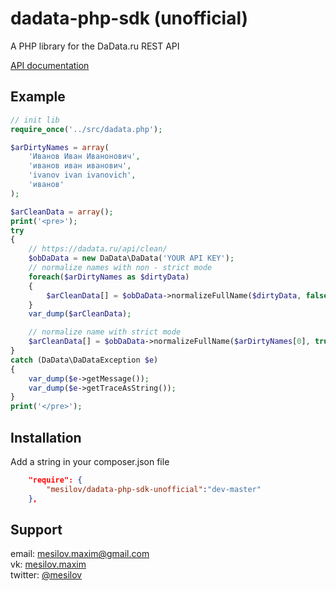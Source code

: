 dadata-php-sdk (unofficial)
=========================

A PHP library for the DaData.ru REST API


[API documentation](https://dadata.ru/api/clean/)
## Example ##
``` php
// init lib
require_once('../src/dadata.php');

$arDirtyNames = array(
	'Иванов Иван Иванонович',
	'иванов иван иванович',
	'ivanov ivan ivanovich',
	'иванов'
);

$arCleanData = array();
print('<pre>');
try
{
	// https://dadata.ru/api/clean/
	$obDaData = new DaData\DaData('YOUR API KEY');
	// normalize names with non - strict mode
	foreach($arDirtyNames as $dirtyData)
	{
		$arCleanData[] = $obDaData->normalizeFullName($dirtyData, false);
	}
	var_dump($arCleanData);

	// normalize name with strict mode
	$arCleanData[] = $obDaData->normalizeFullName($arDirtyNames[0], true);
}
catch (DaData\DaDataException $e)
{
	var_dump($e->getMessage());
	var_dump($e->getTraceAsString());
}
print('</pre>');
```
## Installation ##
Add a string in your composer.json file
``` json
    "require": {
        "mesilov/dadata-php-sdk-unofficial":"dev-master"
    },
```
## Support ##
email: <mesilov.maxim@gmail.com>  
vk: [mesilov.maxim](https://vk.com/mesilov.maxim)  
twitter: [@mesilov](https://twitter.com/mesilov)
